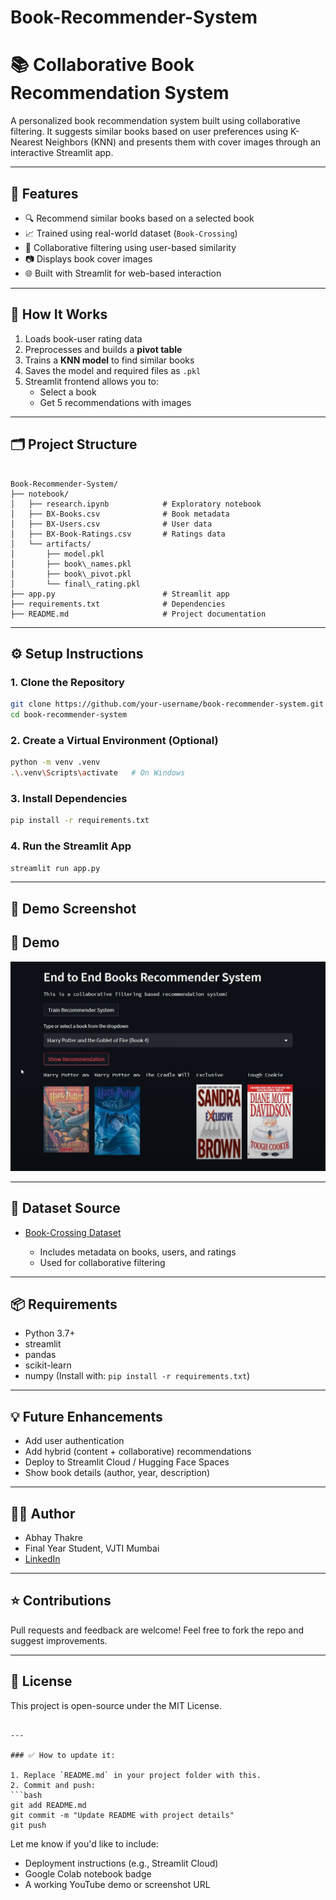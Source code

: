 # Book-Recommender-System


# 📚 Collaborative Book Recommendation System

A personalized book recommendation system built using collaborative filtering. It suggests similar books based on user preferences using K-Nearest Neighbors (KNN) and presents them with cover images through an interactive Streamlit app.

---

## 🚀 Features

- 🔍 Recommend similar books based on a selected book
- 📈 Trained using real-world dataset (`Book-Crossing`)
- 🎯 Collaborative filtering using user-based similarity
- 📷 Displays book cover images
- 🌐 Built with Streamlit for web-based interaction

---

## 🧠 How It Works

1. Loads book-user rating data
2. Preprocesses and builds a **pivot table**
3. Trains a **KNN model** to find similar books
4. Saves the model and required files as `.pkl`
5. Streamlit frontend allows you to:
   - Select a book
   - Get 5 recommendations with images

---

## 🗂️ Project Structure

```

Book-Recommender-System/
├── notebook/
│   ├── research.ipynb            # Exploratory notebook
│   ├── BX-Books.csv              # Book metadata
│   ├── BX-Users.csv              # User data
│   ├── BX-Book-Ratings.csv       # Ratings data
│   └── artifacts/
│       ├── model.pkl
│       ├── book\_names.pkl
│       ├── book\_pivot.pkl
│       └── final\_rating.pkl
├── app.py                        # Streamlit app
├── requirements.txt              # Dependencies
├── README.md                     # Project documentation

````

---

## ⚙️ Setup Instructions

### 1. Clone the Repository

```bash
git clone https://github.com/your-username/book-recommender-system.git
cd book-recommender-system
````

### 2. Create a Virtual Environment (Optional)

```bash
python -m venv .venv
.\.venv\Scripts\activate   # On Windows
```

### 3. Install Dependencies

```bash
pip install -r requirements.txt
```

### 4. Run the Streamlit App

```bash
streamlit run app.py
```

---

## 📸 Demo Screenshot

## 📸 Demo

![Homepage Screenshot](assets/screenshot/homepage.png)


---

## 🧪 Dataset Source

* [Book-Crossing Dataset](https://www.kaggle.com/datasets/saurabhbagchi/books-dataset)

  * Includes metadata on books, users, and ratings
  * Used for collaborative filtering

---

## 📦 Requirements

* Python 3.7+
* streamlit
* pandas
* scikit-learn
* numpy
  (Install with: `pip install -r requirements.txt`)

---

## 💡 Future Enhancements

* Add user authentication
* Add hybrid (content + collaborative) recommendations
* Deploy to Streamlit Cloud / Hugging Face Spaces
* Show book details (author, year, description)

---

## 🙋‍♂️ Author

* Abhay Thakre
* Final Year Student, VJTI Mumbai
* [LinkedIn](https://www.linkedin.com/in/abhay-thakre-a402b1370/)

---

## ⭐ Contributions

Pull requests and feedback are welcome!
Feel free to fork the repo and suggest improvements.

---

## 📝 License

This project is open-source under the MIT License.

````

---

### ✅ How to update it:

1. Replace `README.md` in your project folder with this.
2. Commit and push:
```bash
git add README.md
git commit -m "Update README with project details"
git push
````

Let me know if you'd like to include:

* Deployment instructions (e.g., Streamlit Cloud)
* Google Colab notebook badge
* A working YouTube demo or screenshot URL
